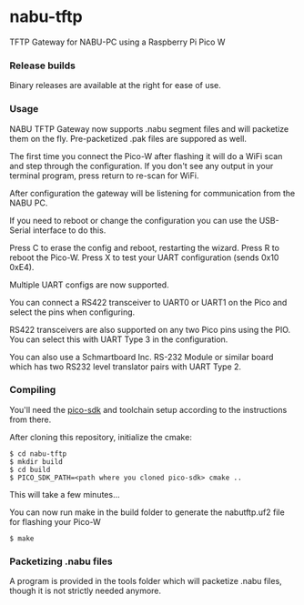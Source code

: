 # nabu-tftp
TFTP Gateway for NABU-PC using a Raspberry Pi Pico W


### Release builds
Binary releases are available at the right for ease of use.


### Usage
NABU TFTP Gateway now supports .nabu segment files
and will packetize them on the fly.
Pre-packetized .pak files are suppored as well.

The first time you connect the Pico-W after flashing
it will do a WiFi scan and step through the configuration.
If you don't see any output in your terminal program,
press return to re-scan for WiFi.

After configuration the gateway will be listening for
communication from the NABU PC.

If you need to reboot or change the configuration you
can use the USB-Serial interface to do this.

Press C to erase the config and reboot, restarting the wizard.
Press R to reboot the Pico-W.
Press X to test your UART configuration (sends 0x10 0xE4).

Multiple UART configs are now supported.

You can connect a RS422 transceiver to UART0 or UART1 on the Pico
and select the pins when configuring.

RS422 transceivers are also supported on any two Pico pins using the PIO.
You can select this with UART Type 3 in the configuration.

You can also use a Schmartboard Inc. RS-232 Module or similar board
which has two RS232 level translator pairs with UART Type 2.


### Compiling
You'll need the [pico-sdk](https://github.com/raspberrypi/pico-sdk/) and toolchain setup according to the instructions from there.

After cloning this repository, initialize the cmake:

```
$ cd nabu-tftp
$ mkdir build
$ cd build
$ PICO_SDK_PATH=<path where you cloned pico-sdk> cmake ..
```

This will take a few minutes...

You can now run make in the build folder to generate the nabutftp.uf2 file for flashing your Pico-W

```
$ make
```


### Packetizing .nabu files
A program is provided in the tools folder which will packetize
.nabu files, though it is not strictly needed anymore.

